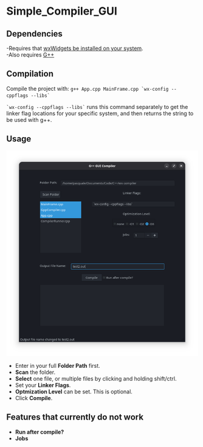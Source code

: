 # Simple_Compiler_GUI

## Dependencies
-Requires that [wxWidgets be installed on your system](https://docs.wxwidgets.org/3.2/overview_install.html).  
-Also requires [G++](https://gcc.gnu.org/install/)

## Compilation
Compile the project with:
``g++ App.cpp MainFrame.cpp `wx-config --cppflags --libs` ``

`` `wx-config --cppflags --libs` `` runs this command separately to get the linker flag locations for your specific system, and then returns the string to be used with g++.

## Usage
![1](1.png)

- Enter in your full **Folder Path** first.
- **Scan** the folder.
- **Select** one file, or multiple files by clicking and holding shift/ctrl.
- Set your **Linker Flags**.
- **Optmization Level** can be set.  This is optional.
- Click **Compile**.

## Features that currently do not work
- **Run after compile?**
- **Jobs**

